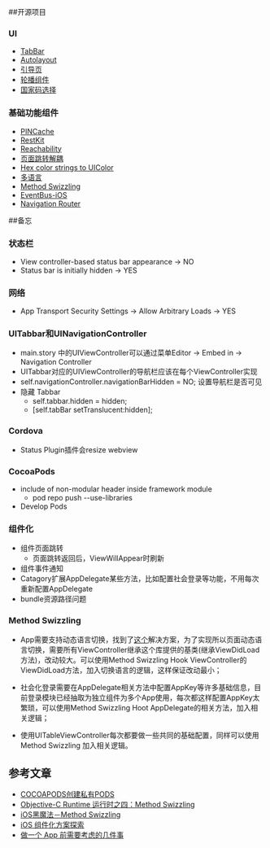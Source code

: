 ##开源项目

### UI
- [TabBar](https://github.com/ezescaruli/ESTabBarController.git)
- [Autolayout](https://github.com/SnapKit/Masonry)
- [引导页](https://github.com/bing6/KSGuide.git)
- [轮播组件](https://github.com/tedy51/BannerLoop)
- [国家码选择](https://github.com/Dwarven/PhoneCountryCodePicker)


### 基础功能组件
- [PINCache](https://github.com/pinterest/PINCache.git)
- [RestKit](https://github.com/RestKit/RestKit.git)
- [Reachability](https://github.com/tonymillion/Reachability.git)
- [页面跳转解耦](https://github.com/mogujie/MGJRouter)
- [Hex color strings to UIColor](https://github.com/kevinrenskers/UIColor-HexString)
- [多语言](https://github.com/whde/WhdeLocalized)
- [Method Swizzling](https://github.com/rentzsch/jrswizzle)
- [EventBus-iOS](https://github.com/github-xiaogang/EventBus-iOS)
- [Navigation Router](https://github.com/idevzhou/ZYYRouter)

##备忘

### 状态栏
- View controller-based status bar appearance -> NO
- Status bar is initially hidden -> YES

### 网络
- App Transport Security Settings -> Allow Arbitrary Loads -> YES

### UITabbar和UINavigationController
- main.story 中的UIViewController可以通过菜单Editor -> Embed in -> Navigation Controller
- UITabbar对应的UIViewController的导航栏应该在每个ViewController实现
- self.navigationController.navigationBarHidden = NO; 设置导航栏是否可见
- 隐藏 Tabbar
  - self.tabbar.hidden = hidden;
  - [self.tabBar setTranslucent:hidden];

### Cordova
- Status Plugin插件会resize webview

### CocoaPods
- include of non-modular header inside framework module
  - pod repo push <repoName> <podspec> --use-libraries
- Develop Pods

### 组件化
- 组件页面跳转
  - 页面跳转返回后，ViewWillAppear时刷新
- 组件事件通知
- Catagory扩展AppDelegate某些方法，比如配置社会登录等功能，不用每次重新配置AppDelegate
- bundle资源路径问题

### Method Swizzling
- App需要支持动态语言切换，找到了[这个](https://github.com/whde/WhdeLocalized)解决方案，为了实现所以页面动态语言切换，需要所有ViewController继承这个库提供的基类(继承ViewDidLoad方法)，改动较大。可以使用Method Swizzling Hook ViewController的ViewDidLoad方法，加入切换语言的逻辑，这样保证改动最小；

- 社会化登录需要在AppDelegate相关方法中配置AppKey等许多基础信息，目前登录模块已经抽取为独立组件为多个App使用，每次都这样配置AppKey太繁琐，可以使用Method Swizzling Hoot AppDelegate的相关方法，加入相关逻辑；

- 使用UITableViewController每次都要做一些共同的基础配置，同样可以使用Method Swizzling 加入相关逻辑。

## 参考文章
- [COCOAPODS创建私有PODS](http://www.cnblogs.com/tufeibo/p/5654268.html)
- [Objective-C Runtime 运行时之四：Method Swizzling](http://blog.jobbole.com/79580/)
- [iOS黑魔法－Method Swizzling](http://www.cocoachina.com/ios/20160121/15076.html)
- [iOS 组件化方案探索](http://blog.cnbang.net/tech/3080/)
- [做一个 App 前需要考虑的几件事](http://limboy.me/tech/2016/07/06/starting-an-app.html)
